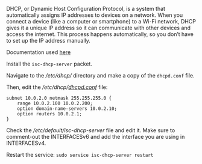 DHCP, or Dynamic Host Configuration Protocol, is a system that automatically assigns IP addresses to devices on a network. When you connect a device (like a computer or smartphone) to a Wi-Fi network, DHCP gives it a unique IP address so it can communicate with other devices and access the internet. This process happens automatically, so you don’t have to set up the IP address manually.

Documentation used [here](https://wiki.debian.org/fr/DHCP_Server)

Install the `isc-dhcp-server` packet.

Navigate to the */etc/dhcp/* directory and make a copy of the `dhcpd.conf` file.

Then, edit the */etc/dhcp/[dhcpd.conf](/images/dhcpd.conf.png)* file:
```
subnet 10.0.2.0 netmask 255.255.255.0 {
	range 10.0.2.100 10.0.2.200;
	option domain-name-servers 10.0.2.10;
	option routers 10.0.2.1;
}
```

Check the */etc/default/isc-dhcp-server* file and edit it. Make sure to comment-out the INTERFACESv6 and add the interface you are using in INTERFACESv4.

Restart the service: `sudo service isc-dhcp-server restart`
